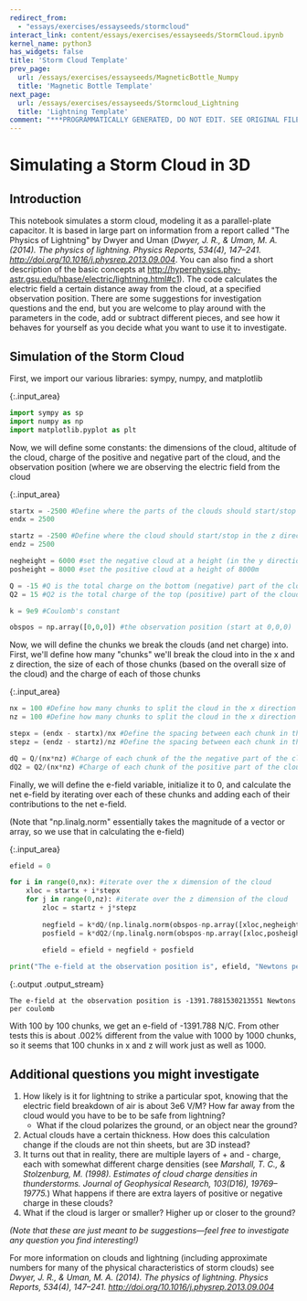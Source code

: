 ```yaml
---
redirect_from:
  - "essays/exercises/essayseeds/stormcloud"
interact_link: content/essays/exercises/essayseeds/StormCloud.ipynb
kernel_name: python3
has_widgets: false
title: 'Storm Cloud Template'
prev_page:
  url: /essays/exercises/essayseeds/MagneticBottle_Numpy
  title: 'Magnetic Bottle Template'
next_page:
  url: /essays/exercises/essayseeds/Stormcloud_Lightning
  title: 'Lightning Template'
comment: "***PROGRAMMATICALLY GENERATED, DO NOT EDIT. SEE ORIGINAL FILES IN /content***"
---
```


# Simulating a Storm Cloud in 3D

## Introduction

This notebook simulates a storm cloud, modeling it as a parallel-plate capacitor. It is based in large part on information from a report called "The Physics of Lightning" by Dwyer and Uman (*Dwyer, J. R., & Uman, M. A. (2014). The physics of lightning. Physics Reports, 534(4), 147–241. http://doi.org/10.1016/j.physrep.2013.09.004*. You can also find a short description of the basic concepts at http://hyperphysics.phy-astr.gsu.edu/hbase/electric/lightning.html#c1). The code calculates the electric field a certain distance away from the cloud, at a specified observation position. There are some suggestions for investigation questions and the end, but you are welcome to play around with the parameters in the code, add or subtract different pieces, and see how it behaves for yourself as you decide what you want to use it to investigate.

## Simulation of the Storm Cloud

First, we import our various libraries: sympy, numpy, and matplotlib



{:.input_area}
```python
import sympy as sp
import numpy as np
import matplotlib.pyplot as plt
```


Now, we will define some constants: the dimensions of the cloud, altitude of the cloud, charge of the positive and negative part of the cloud, and the observation position (where we are observing the electric field from the cloud



{:.input_area}
```python
startx = -2500 #Define where the parts of the clouds should start/stop in the x direction
endx = 2500

startz = -2500 #Define where the cloud should start/stop in the z direction
endz = 2500

negheight = 6000 #set the negative cloud at a height (in the y direction) of 6000m
posheight = 8000 #set the positive cloud at a height of 8000m

Q = -15 #Q is the total charge on the bottom (negative) part of the cloud
Q2 = 15 #Q2 is the total charge of the top (positive) part of the cloud

k = 9e9 #Coulomb's constant

obspos = np.array([0,0,0]) #the observation position (start at 0,0,0)
```


Now, we will define the chunks we break the clouds (and net charge) into. First, we'll define how many "chunks" we'll break the cloud into in the x and z direction, the size of each of those chunks (based on the overall size of the cloud) and the charge of each of those chunks 



{:.input_area}
```python
nx = 100 #Define how many chunks to split the cloud in the x direction (define x size of the cloud grid)
nz = 100 #Define how many chunks to split the cloud in the x direction (define x size of the cloud grid)

stepx = (endx - startx)/nx #Define the spacing between each chunk in the x direction
stepz = (endz - startz)/nz #Define the spacing between each chunk in the z direction

dQ = Q/(nx*nz) #Charge of each chunk of the the negative part of the cloud
dQ2 = Q2/(nx*nz) #Charge of each chunk of the positive part of the cloud
```


Finally, we will define the e-field variable, initialize it to 0, and calculate the net e-field by iterating over each of these chunks and adding each of their contributions to the net e-field.

(Note that "np.linalg.norm" essentially takes the magnitude of a vector or array, so we use that in calculating the e-field)



{:.input_area}
```python
efield = 0

for i in range(0,nx): #iterate over the x dimension of the cloud
    xloc = startx + i*stepx
    for j in range(0,nz): #iterate over the z dimension of the cloud
        zloc = startz + j*stepz
    
        negfield = k*dQ/(np.linalg.norm(obspos-np.array([xloc,negheight,zloc])))**2
        posfield = k*dQ2/(np.linalg.norm(obspos-np.array([xloc,posheight,zloc])))**2

        efield = efield + negfield + posfield
        
print("The e-field at the observation position is", efield, "Newtons per coulomb")
```


{:.output .output_stream}
```
The e-field at the observation position is -1391.7881530213551 Newtons per coulomb

```

With 100 by 100 chunks, we get an e-field of -1391.788 N/C. From other tests this is about .002% different from the value with 1000 by 1000 chunks, so it seems that 100 chunks in x and z will work just as well as 1000.

## Additional questions you might investigate

1. How likely is it for lightning to strike a particular spot, knowing that the electric field breakdown of air is about 3e6 V/M? How far away from the cloud would you have to be to be safe from lightning?
    * What if the cloud polarizes the ground, or an object near the ground?
2. Actual clouds have a certain thickness. How does this calculation change if the clouds are not thin sheets, but are 3D instead?
3. It turns out that in reality, there are multiple layers of + and - charge, each with somewhat different charge densities (see *Marshall, T. C., & Stolzenburg, M. (1998). Estimates of cloud charge densities in thunderstorms. Journal of Geophysical Research, 103(D16), 19769–19775.*) What happens if there are extra layers of positive or negative charge in these clouds?
4. What if the cloud is larger or smaller? Higher up or closer to the ground?

*(Note that these are just meant to be suggestions—feel free to investigate any question you find interesting!)*

For more information on clouds and lightning (including approximate numbers for many of the physical characteristics of storm clouds) see *Dwyer, J. R., & Uman, M. A. (2014). The physics of lightning. Physics Reports, 534(4), 147–241. http://doi.org/10.1016/j.physrep.2013.09.004*

